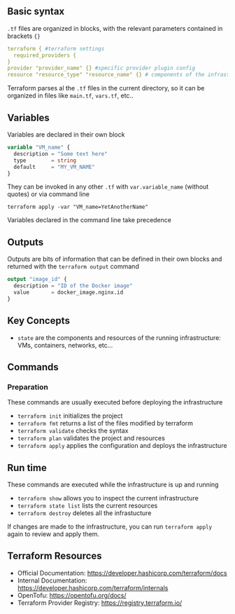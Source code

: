 ## Basic syntax
`.tf` files are organized in blocks, with the relevant parameters contained in brackets `{}`
```yml
terraform { #terraform settings
  required_providers {
}
provider "provider_name" {} #specific provider plugin config 
resource "resource_type" "resource_name" {} # components of the infrastructure
```
Terraform parses al the `.tf` files in the current directory, so it can be organized in files like `main.tf`, `vars.tf`, etc..

## Variables
Variables are declared in their own block
```tf
variable "VM_name" {
  description = "Some text here"
  type        = string
  default     = "MY_VM_NAME"
}
```
They can be invoked in any other `.tf` with `var.variable_name` (without quotes) or via command line
```
terraform apply -var "VM_name=YetAnotherName"
```
Variables declared in the command line take precedence

## Outputs
Outputs are bits of information that can be defined in their own blocks and returned with the `terraform output` command

```tf
output "image_id" {
  description = "ID of the Docker image"
  value       = docker_image.nginx.id
}
```
## Key Concepts
* `state` are the components and resources of the running infrastructure: VMs, containers, networks, etc...

## Commands
### Preparation
These commands are usually executed before deploying the infrastructure
* `terraform init` initializes the project
* `terraform fmt` returns a list of the files modified by terraform
* `terraform validate` checks the syntax
* `terraform plan` validates the project and resources
* `terraform apply` applies the configuration and deploys the infrastructure
## Run time
These commands are executed while the infrastructure is up and running
* `terraform show` allows you to inspect the current infrastructure
* `terraform state list` lists the current resources
* `terraform destroy` deletes all the infrastucture

If changes are made to the infrastructure, you can run `terraform apply` again to review and apply them.

## Terraform Resources

* Official Documentation: https://developer.hashicorp.com/terraform/docs
* Internal Documentation: https://developer.hashicorp.com/terraform/internals
* OpenTofu: https://opentofu.org/docs/
* Terraform Provider Registry: https://registry.terraform.io/
